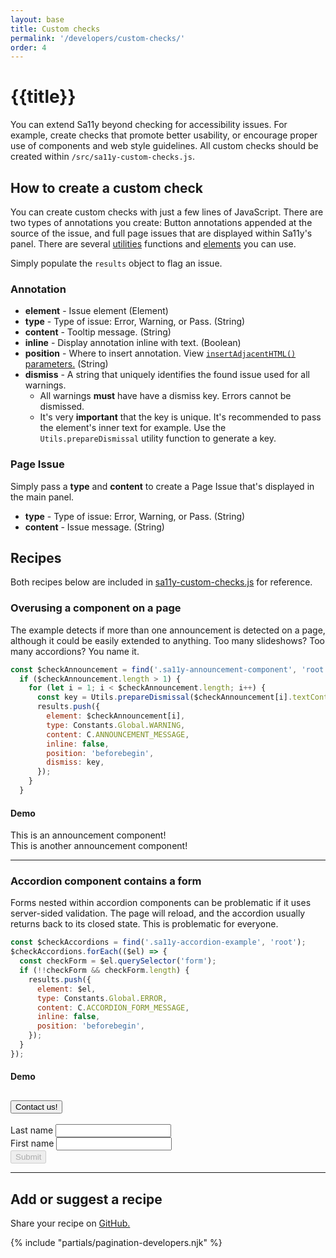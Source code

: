 ```yaml
---
layout: base
title: Custom checks
permalink: '/developers/custom-checks/'
order: 4
---
```


# {{title}}
You can extend Sa11y beyond checking for accessibility issues. For example, create checks that promote better usability, or encourage proper use of components and web style guidelines. All custom checks should be created within `/src/sa11y-custom-checks.js`.

## How to create a custom check
You can create custom checks with just a few lines of JavaScript. There are two types of annotations you create: Button annotations appended at the source of the issue, and full page issues that are displayed within Sa11y's panel. There are several [utilities](https://github.com/ryersondmp/sa11y/tree/master/src/js/utils/utils.js) functions and [elements](https://github.com/ryersondmp/sa11y/blob/master/src/js/utils/elements.js) you can use.

Simply populate the `results` object to flag an issue.

### Annotation
- **element** - Issue element (Element)
- **type** - Type of issue: Error, Warning, or Pass. (String)
- **content** -  Tooltip message. (String)
- **inline** - Display annotation inline with text. (Boolean)
- **position** - Where to insert annotation. View [`insertAdjacentHTML()` parameters.](https://developer.mozilla.org/en-US/docs/Web/API/Element/insertAdjacentHTML#parameters) (String)
- **dismiss** - A string that uniquely identifies the found issue used for all warnings.
  - All warnings **must** have have a dismiss key. Errors cannot be dismissed.
  - It's very **important** that the key is unique. It's recommended to pass the element's inner text for example. Use the `Utils.prepareDismissal` utility function to generate a key.

### Page Issue
Simply pass a **type** and **content** to create a Page Issue that's displayed in the main panel.
- **type** - Type of issue: Error, Warning, or Pass. (String)
- **content** - Issue message. (String)

## Recipes
Both recipes below are included in [sa11y-custom-checks.js](https://github.com/ryersondmp/sa11y/blob/master/src/js/sa11y-custom-checks.js) for reference.

### Overusing a component on a page
The example detects if more than one announcement is detected on a page, although it could be easily extended to anything. Too many slideshows? Too many accordions? You name it.

```js
const $checkAnnouncement = find('.sa11y-announcement-component', 'root');
  if ($checkAnnouncement.length > 1) {
    for (let i = 1; i < $checkAnnouncement.length; i++) {
      const key = Utils.prepareDismissal($checkAnnouncement[i].textContent);
      results.push({
        element: $checkAnnouncement[i],
        type: Constants.Global.WARNING,
        content: C.ANNOUNCEMENT_MESSAGE,
        inline: false,
        position: 'beforebegin',
        dismiss: key,
      });
    }
  }
```

<h4>Demo</h4>
<div class="example p-5">
    <section class="alert alert-primary sa11y-announcement-component" aria-label="Announcement"><i class="bi bi-megaphone-fill"></i> This is an announcement component!</section>
    <section class="alert alert-primary sa11y-announcement-component" aria-label="Announcement"><i class="bi bi-megaphone-fill"></i> This is another announcement component!</section>
</div>

<hr aria-hidden="true" class="mt-5">

### Accordion component contains a form
Forms nested within accordion components can be problematic if it uses server-sided validation. The page will reload, and the accordion usually returns back to its closed state. This is problematic for everyone.

```js
const $checkAccordions = find('.sa11y-accordion-example', 'root');
$checkAccordions.forEach(($el) => {
  const checkForm = $el.querySelector('form');
  if (!!checkForm && checkForm.length) {
    results.push({
      element: $el,
      type: Constants.Global.ERROR,
      content: C.ACCORDION_FORM_MESSAGE,
      inline: false,
      position: 'beforebegin',
    });
  }
});
```

#### Demo
<div class="example p-5">
    <div class="accordion sa11y-accordion-example" id="accordion">
    <div class="accordion-item">
        <h2 class="accordion-header" id="flush-headingOne">
        <button class="accordion-button collapsed" type="button" data-bs-toggle="collapse" data-bs-target="#flush-collapseOne" aria-expanded="false" aria-controls="flush-collapseOne">
            Contact us!
        </button>
        </h2>
        <div id="flush-collapseOne" class="accordion-collapse collapse" aria-labelledby="flush-headingOne" data-bs-parent="#accordion">
        <div class="accordion-body">
            <form>
                <div class="p-3">
                    <label for="name">Last name</label>
                    <input type="text" id="name">
                </div>
                <div class="p-3">
                    <label for="lname">First name</label>
                    <input type="text" id="lname">
                </div>
                <div class="p-3">
                    <input class="btn btn-primary" type="submit" value="Submit" disabled>
                </div>
            </form>
        </div>
        </div>
    </div>
    </div>
</div>

<hr aria-hidden="true" class="mt-5">

## Add or suggest a recipe
Share your recipe on [GitHub.](https://github.com/ryersondmp/sa11y/issues)

{% include "partials/pagination-developers.njk" %}
